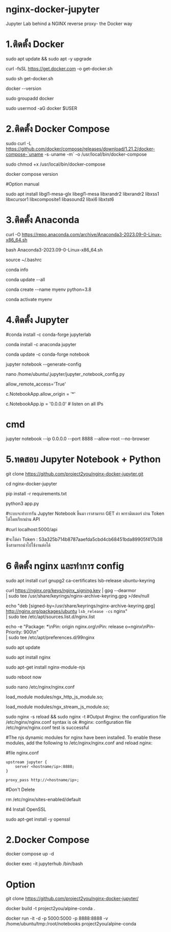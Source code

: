 # nginx-docker-jupyter
Jupyter Lab behind a NGINX reverse proxy- the Docker way

# 1.ติดตั้ง Docker
sudo apt update && sudo apt -y upgrade

curl -fsSL https://get.docker.com -o get-docker.sh

sudo sh get-docker.sh

docker --version

sudo groupadd docker

sudo usermod -aG docker $USER




# 2.ติดตั้ง Docker Compose

sudo curl -L https://github.com/docker/compose/releases/download/1.21.2/docker-compose-`uname -s`-`uname -m` -o /usr/local/bin/docker-compose

sudo chmod +x /usr/local/bin/docker-compose

docker compose version


#Option manual

sudo apt install libgl1-mesa-glx libegl1-mesa libxrandr2 libxrandr2 libxss1 libxcursor1 libxcomposite1 libasound2 libxi6 libxtst6



# 3.ติดตั้ง Anaconda


curl -O https://repo.anaconda.com/archive/Anaconda3-2023.09-0-Linux-x86_64.sh


bash Anaconda3-2023.09-0-Linux-x86_64.sh

source ~/.bashrc

conda info

conda update --all

conda create --name myenv python=3.8

conda activate myenv



# 4.ติดตั้ง Jupyter

#conda install -c conda-forge jupyterlab

conda install -c anaconda jupyter 

conda update -c conda-forge notebook

jupyter notebook --generate-config

nano  /home/ubuntu/.jupyter/jupyter_notebook_config.py

allow_remote_access='True'

c.NotebookApp.allow_origin = '*'

c.NotebookApp.ip = '0.0.0.0' # listen on all IPs 


# cmd

jupyter notebook --ip 0.0.0.0 --port 8888 --allow-root --no-browser



# 5.ทดสอบ Jupyter Notebook + Python

git clone  https://github.com/project2you/nginx-docker-jupyter.git

cd nginx-docker-jupyter

pip install -r requirements.txt

python3 app.py

#ระบบจะทำการรัน Jupyter Notebook ขึ้นมา เราสามารถ GET ค่า พารามิตเตอร์ ผ่าน Token ได้โดยเรียกผ่าน API

#curl localhost:5000/api

#จะได้ค่า Token : 53a325b714b8787aaefda5cbd4cb68451bda89905f417b38 ซึ่งสามารถนำไปใช้งานต่อได้




# 6 ติดตั้ง nginx และทำการ config

    
sudo apt install curl gnupg2 ca-certificates lsb-release ubuntu-keyring

curl https://nginx.org/keys/nginx_signing.key | gpg --dearmor \
    | sudo tee /usr/share/keyrings/nginx-archive-keyring.gpg >/dev/null
    
    
 echo "deb [signed-by=/usr/share/keyrings/nginx-archive-keyring.gpg] \
http://nginx.org/packages/ubuntu `lsb_release -cs` nginx" \
    | sudo tee /etc/apt/sources.list.d/nginx.list
    
    
 echo -e "Package: *\nPin: origin nginx.org\nPin: release o=nginx\nPin-Priority: 900\n" \
    | sudo tee /etc/apt/preferences.d/99nginx
    
 
 
sudo apt update

sudo apt install nginx


sudo apt-get install nginx-module-njs


sudo reboot now



sudo nano /etc/nginx/nginx.conf

load_module modules/ngx_http_js_module.so;

load_module modules/ngx_stream_js_module.so;


sudo nginx -s reload && sudo nginx -t
#Output
#nginx: the configuration file /etc/nginx/nginx.conf syntax is ok
#nginx: configuration file /etc/nginx/nginx.conf test is successful


#The njs dynamic modules for nginx have been installed. To enable these modules, add the following to /etc/nginx/nginx.conf and reload nginx:


#file nginx.conf 

    upstream jupyter {
        server <hostname/ip>:8888;
    }

    proxy_pass http://<hostname/ip>;
 
#Don't Delete 

rm /etc/nginx/sites-enabled/default


#4 Install OpenSSL

sudo apt-get install -y openssl

# 2.Docker Compose
docker compose up -d

docker exec -it jupyterhub /bin/bash


# Option

git clone https://github.com/project2you/nginx-docker-jupyter/

docker build -t project2you/alpine-conda .

docker run -it -d -p 5000:5000 -p 8888:8888 -v /home/ubuntu/tmp:/root/notebooks project2you/alpine-conda



